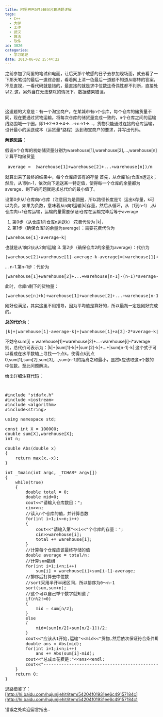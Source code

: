 ```yaml
---
title: 阿里巴巴5月5日综合算法题详解
tags:
  - C++
  - 大学
  - 工作
  - 武汉
  - 算法
  - 软件
id: 3026
categories:
  - 学习笔记
date: 2013-06-02 15:44:22
---
```


之前参加了阿里的笔试和电面，让后天那个敏感的日子去参加现场面，就去看了一下那天笔试的最后一道综合题，看着网上清一色最后一道题不知道从哪转的答案，不忍直视，一看代码就是错的，最直接的就是求中位数连奇偶性都不判断，直接处以2..这，另外当在无法整除的情况下，数据结果错误。

&nbsp;

这道题的大意是：有一个淘宝商户，在某城市有n个仓库，每个仓库的储货量不同，现在要通过货物运输，将每次仓库的储货量变成一致的，n个仓库之间的运输线路围城一个圈，即1-&gt;2-&gt;3-&gt;4-&gt;...-&gt;n-&gt;1-&gt;...，货物只能通过连接的仓库运输，设计最小的运送成本（运货量*路程）达到淘宝商户的要求，并写出代码。

**解题思路：**

假设n个仓库的初始储货量分别为warehouse[1],warehouse[2],...,warehouse[n]
计算平均储货量
<pre class="lang:default decode:true"> average = （warehouse[1]+warehouse[2]+...+warehouse[n])/n</pre>
就算出来了最终的结果中，每个仓库应该有的存量
首先，从仓库1向仓库n运送k；
然后，从1到n-1，依次向下运送某一特定值，使得每一个仓库的余量都为average，剩下的问题就是求总代价的最小值了。

设第0步从1仓库向n仓库（注意因为是圆圈，所以路径长度是1）运出k存量，k可以为负，如果为负数，意味着从n向1运输|k|存量，然后从循环，从（1到n-1）,从i仓库向i+1仓库运输，运输的量需要保证i仓库在运输完毕后等于average

1.  第0步（从仓库1向仓库n运送k）:花费代价为 |k|，
2.  第1步（确保仓库1的余量为average）：需要花费代价为
<pre class="lang:default decode:true">|warehouse[1]-average-k|</pre>
也就是从1向2伙从2向1运输
3.  第2步（确保仓库2的余量为average）：代价为
<pre class="lang:default decode:true">|warehouse[2]+warehouse[1]-average-k-average|=|warehouse[1]+warehouse[2]-2*average-k|</pre>
...
n-1.第n-1步：代价为
<pre class="lang:default decode:true">|warehouse[1]+warehouse[2]+...+warehouse[n-1]-(n-1)*average-k|</pre>
此时，仓库n剩下的货物量：
<pre class="lang:default decode:true">(warehouse[n]+k)+warehouse[1]+warehouse[2]+...+warehouse[n-1]-(n-1)*average-k=(warehouse[1]+warehouse[2]+...+warehouse[n])-(n-1)*average=average</pre>
刚好也满足，其实这里不用推导，因为平均值是算好的，所以最胡一定是刚好完成的。

**总的代价为**：
<pre class="lang:default decode:true">|k|+|warehouse[1]-average-k|+|warehouse[1]+a[2]-2*average-k|+...+|warehouse[1]+warehouse[2]+...+warehouse[n-1]-(n-1)*average-k|</pre>
不妨令sum[i] = warehouse[1]+warehouse[2]+...+warehouse[i]-i*average
则，总代价可表示为：|k|+|sum[1]-k|+|sum[2]-k|+...+|sum[n-1]-k|
这个式子可以看成在水平数轴上寻找一个点k，使得点k到点0,sum[1],sum[2],sum[3],...,sum[n-1]的距离之和最小，显然k应该取这n个数的中位数。至此问题解决。

给出详细注释代码：

&nbsp;
<pre class="lang:default decode:true">#include "stdafx.h"
#include &lt;iostream&gt;
#include &lt;algorithm&gt;
#include&lt;string&gt;

using namespace std;

const int X = 100000;
double sum[X],warehouse[X];
int n;

double Abs(double x)
{
	return max(x,-x);
}

int _tmain(int argc, _TCHAR* argv[])
{
	while(true)
	{
		double total = 0;
		double mid=0;
		cout&lt;&lt;"请输入仓库数目：";
		cin&gt;&gt;n;
		//读入n个仓库的值，并计算总数
		for(int i=1;i&lt;=n;i++)
		{
			cout&lt;&lt;"请输入第"&lt;&lt;i&lt;&lt;"个仓库的存量：";
			cin&gt;&gt;warehouse[i];
			total += warehouse[i];
		}
		//计算每个仓库应该最终存储的值
		double average = total/n;
		//计算sum数组
		for(int i=1;i&lt;n;i++)
			sum[i] = warehouse[i]+sum[i-1]-average;
		//排序后打算去中位数
		//sort采用半开半闭区间，所以排序为0～n-1
		sort(sum,sum+n);
		//这个可以自己举个数字就知道了
		if(n%2!=0)
		{	
			mid = sum[n/2];
		}
		else
		{
			mid=(sum[n/2]+sum[n/2-1])/2;
		}
		cout&lt;&lt;"应该从1开始,运输"&lt;&lt;mid&lt;&lt;"货物,然后依次保证符合条件即可"&lt;&lt;endl;
		double ans = Abs(mid);
		for(int i=1;i&lt;n;i++)
			ans += Abs(sum[i]-mid);
		cout&lt;&lt;"总成本花费是:"&lt;&lt;ans&lt;&lt;endl;
		cout&lt;&lt;"----------------------------------------------------------------------"&lt;&lt;endl;
	}
	return 0;
}</pre>
思路借鉴了：[http://hi.baidu.com/hujunjiehit/item/54204f01931ee6c49157184c](http://hi.baidu.com/hujunjiehit/item/54204f01931ee6c49157184c)

错误之处欢迎留言指出..